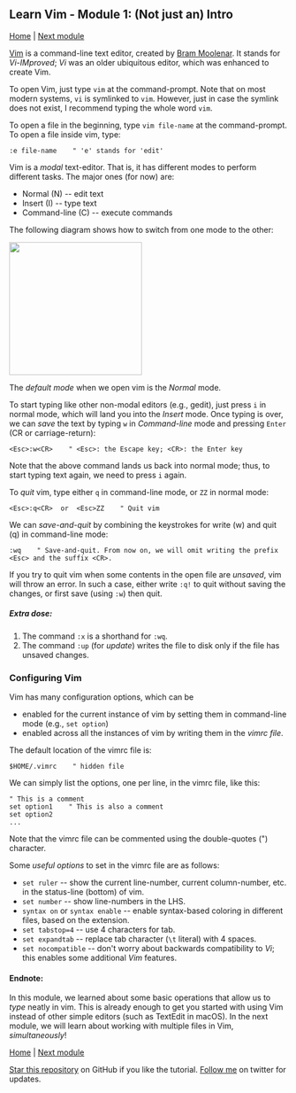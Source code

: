 ## Learn Vim - Module 1: (Not just an) Intro

[Home](https://github.com/manasthakur/learn-vim/)  |  [Next module](module2.md)

[Vim](http://www.vim.org/) is a command-line text editor, created by [Bram Moolenar](http://www.moolenaar.net/).
It stands for _Vi-IMproved_; _Vi_ was an older ubiquitous editor, which was enhanced to create Vim.

To open Vim, just type `vim` at the command-prompt.
Note that on most modern systems, `vi` is symlinked to `vim`.
However, just in case the symlink does not exist, I recommend typing the whole word `vim`.

To open a file in the beginning, type `vim file-name` at the command-prompt.
To open a file inside vim, type:
```
:e file-name	" 'e' stands for 'edit'
```

Vim is a _modal_ text-editor.
That is, it has different modes to perform different tasks.
The major ones (for now) are:

* Normal (N) -- edit text
* Insert (I) -- type text
* Command-line (C) -- execute commands

The following diagram shows how to switch from one mode to the other:

<img src="../images/vim-modes.jpg" width="240px">

The _default mode_ when we open vim is the _Normal_ mode.

To start typing like other non-modal editors (e.g., gedit), just press `i` in normal mode, which will land you into the _Insert_ mode.
Once typing is over, we can _save_ the text by typing `w` in _Command-line_ mode and pressing `Enter` (CR or carriage-return):
```
<Esc>:w<CR>    " <Esc>: the Escape key; <CR>: the Enter key
```
Note that the above command lands us back into normal mode; thus, to start typing text again, we need to press `i` again.

To _quit_ vim, type either `q` in command-line mode, or `ZZ` in normal mode:
```
<Esc>:q<CR>  or  <Esc>ZZ    " Quit vim
```
We can _save-and-quit_ by combining the keystrokes for write (w) and quit (q) in command-line mode:
```
:wq    " Save-and-quit. From now on, we will omit writing the prefix <Esc> and the suffix <CR>.
```
If you try to quit vim when some contents in the open file are _unsaved_, vim will throw an error.
In such a case, either write `:q!` to quit without saving the changes, or first save (using `:w`) then quit.

##### Extra dose:
1. The command `:x` is a shorthand for `:wq`.
2. The command `:up` (for _update_) writes the file to disk only if the file has unsaved changes.

### Configuring Vim
Vim has many configuration options, which can be
* enabled for the current instance of vim by setting them in command-line mode (e.g., `set option`)
* enabled across all the instances of vim by writing them in the _vimrc file_.

The default location of the vimrc file is:
```
$HOME/.vimrc    " hidden file
```
We can simply list the options, one per line, in the vimrc file, like this:
```
" This is a comment
set option1    " This is also a comment
set option2
...
```
Note that the vimrc file can be commented using the double-quotes (") character.

Some _useful options_ to set in the vimrc file are as follows:

* `set ruler` -- show the current line-number, current column-number, etc. in the status-line (bottom) of vim.
* `set number` -- show line-numbers in the LHS.
* `syntax on` or `syntax enable` -- enable syntax-based coloring in different files, based on the extension.
* `set tabstop=4` -- use 4 characters for tab.
* `set expandtab` -- replace tab character (`\t` literal) with 4 spaces.
* `set nocompatible` -- don't worry about backwards compatibility to _Vi_; this enables some additional _Vim_ features.

#### Endnote:
In this module, we learned about some basic operations that allow us to _type_ neatly in vim.
This is already enough to get you started with using Vim instead of other simple editors (such as TextEdit in macOS).
In the next module, we will learn about working with multiple files in Vim, _simultaneously_!

[Home](https://github.com/manasthakur/learn-vim/)  |  [Next module](module2.md)

[Star this repository](https://github.com/manasthakur/learn-vim/) on GitHub if you like the tutorial.
[Follow me](https://twitter.com/manasthakur17) on twitter for updates.

